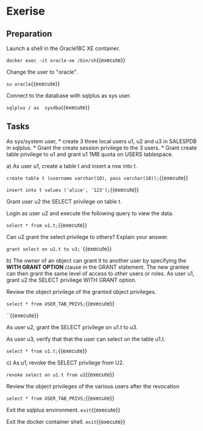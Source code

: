 <h1>Exerise</h1>

<h2>Preparation</h2>
Launch a shell in the Oracle18C XE container. 

`docker exec -it oracle-xe /bin/sh`{{execute}}


Change the user to "oracle".
 
`su oracle`{{execute}}


Connect to the database with sqlplus as sys user. 

`sqlplus / as  sysdba`{{execute}}


<h2>Tasks</h2>
As sys/system user, 
* create 3 three local users u1, u2 and u3 in SALESPDB in sqlplus. 
* Grant the create session privilege to the 3 users. 
* Grant create table privilege to u1 and grant u1 1MB quota on USERS tablespace.


a) As user u1, create a table t and insert a row into t.

`create table t (username varchar(10), pass varchar(10));`{{execute}}

`insert into t values ('alice', '123');`{{execute}}


Grant user u2 the SELECT privilege on table t.

Login as user u2 and execute the following query to view the data.

`select * from u1.t;`{{execute}}


Can u2 grant the select privilege to others?  Explain your answer.

`grant select on u1.t to u3; `{{execute}}
 
 
b) The owner of an object can grant it to another user by specifying the **WITH GRANT OPTION** clause in the GRANT statement. The new grantee can then grant the same level of access to other users or roles.
As user u1, grant u2 the SELECT privilege WITH GRANT option.

Review the object privilege of the granted object privileges.

`select * from USER_TAB_PRIVS;`{{execute}}

``{{execute}}

As user u2, grant the SELECT privilege on u1.t to u3.

As user u3, verify that that the user can select on the table u1.t.

`select * from u1.t;`{{execute}}


c) As u1, revoke the SELECT privilege from U2.

`revoke select on u1.t from u2`{{execute}}

Review the object privileges of the various users after the revocation

`select * from USER_TAB_PRIVS;`{{execute}}


Exit the sqlplus environment.
`exit`{{execute}}


Exit the docker container shell.
`exit`{{execute}}

